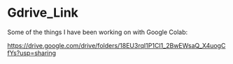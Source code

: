 # Gdrive_Link

Some of the things I have been working on with Google Colab:

https://drive.google.com/drive/folders/18EU3rqI1P1CI1_2BwEWsaQ_X4uogCfYs?usp=sharing
